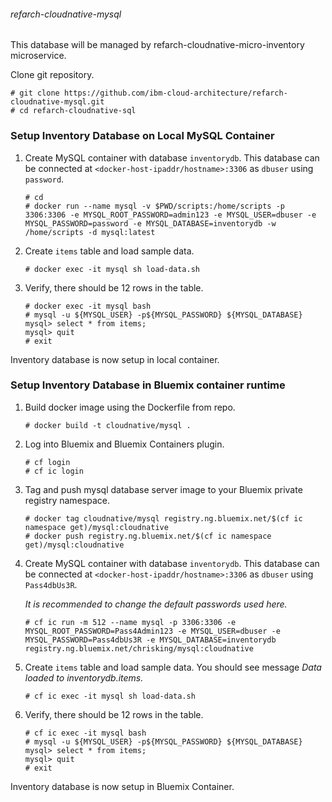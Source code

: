 ###### refarch-cloudnative-mysql

This database will be managed by refarch-cloudnative-micro-inventory microservice.

Clone git repository.
```
# git clone https://github.com/ibm-cloud-architecture/refarch-cloudnative-mysql.git
# cd refarch-cloudnative-sql
```

### Setup Inventory Database on Local MySQL Container
1. Create MySQL container with database `inventorydb`. This database can be connected at `<docker-host-ipaddr/hostname>:3306` as `dbuser` using `password`.
    ```
    # cd 
    # docker run --name mysql -v $PWD/scripts:/home/scripts -p 3306:3306 -e MYSQL_ROOT_PASSWORD=admin123 -e MYSQL_USER=dbuser -e MYSQL_PASSWORD=password -e MYSQL_DATABASE=inventorydb -w /home/scripts -d mysql:latest
    ```

2. Create `items` table and load sample data.
    ```
    # docker exec -it mysql sh load-data.sh
    ```

3. Verify, there should be 12 rows in the table.
    ```
    # docker exec -it mysql bash
    # mysql -u ${MYSQL_USER} -p${MYSQL_PASSWORD} ${MYSQL_DATABASE}
    mysql> select * from items;
    mysql> quit
    # exit
    ```
   
Inventory database is now setup in local container.

### Setup Inventory Database in Bluemix container runtime
1. Build docker image using the Dockerfile from repo.
    ```
    # docker build -t cloudnative/mysql .
    ```

2. Log into Bluemix and Bluemix Containers plugin.
    ```
    # cf login
    # cf ic login
    ```

3. Tag and push mysql database server image to your Bluemix private registry namespace.
    ```
    # docker tag cloudnative/mysql registry.ng.bluemix.net/$(cf ic namespace get)/mysql:cloudnative
    # docker push registry.ng.bluemix.net/$(cf ic namespace get)/mysql:cloudnative
    ```

4. Create MySQL container with database `inventorydb`. This database can be connected at `<docker-host-ipaddr/hostname>:3306` as `dbuser` using `Pass4dbUs3R`.
    
    _It is recommended to change the default passwords used here._
    ```
    # cf ic run -m 512 --name mysql -p 3306:3306 -e MYSQL_ROOT_PASSWORD=Pass4Admin123 -e MYSQL_USER=dbuser -e MYSQL_PASSWORD=Pass4dbUs3R -e MYSQL_DATABASE=inventorydb registry.ng.bluemix.net/chrisking/mysql:cloudnative
    ```

5. Create `items` table and load sample data. You should see message _Data loaded to inventorydb.items._
    ```
    # cf ic exec -it mysql sh load-data.sh
    ```

6. Verify, there should be 12 rows in the table.
    ```
    # cf ic exec -it mysql bash
    # mysql -u ${MYSQL_USER} -p${MYSQL_PASSWORD} ${MYSQL_DATABASE}
    mysql> select * from items;
    mysql> quit
    # exit
    ```
   
Inventory database is now setup in Bluemix Container. 